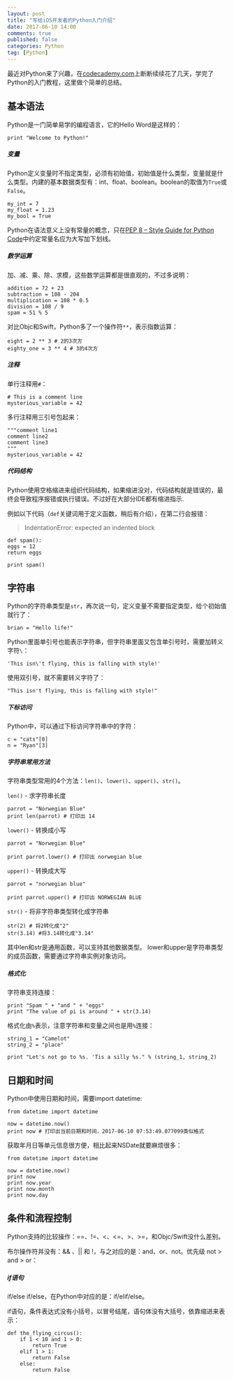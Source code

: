 ```yaml
---
layout: post
title: "写给iOS开发者的Python入门介绍"
date: 2017-06-10 14:00
comments: true
published: false
categories: Python
tag: [Python]
---
```


最近对Python来了兴趣，在[codecademy.com](https://www.codecademy.com)上断断续续花了几天，学完了Python的入门教程，这里做个简单的总结。

## 基本语法

Python是一门简单易学的编程语言，它的Hello Word是这样的：

```
print "Welcome to Python!"
```

##### 变量

Python定义变量时不指定类型，必须有初始值，初始值是什么类型，变量就是什么类型。内建的基本数据类型有：int、float、boolean。boolean的取值为`True`或`False`。

```
my_int = 7
my_float = 1.23
my_bool = True
```

Python在语法意义上没有常量的概念，只在[PEP 8 – Style Guide for Python Code](http://www.python.org/dev/peps/pep-0008/)中约定常量名应为大写加下划线。

##### 数学运算

加、减、乘、除、求模，这些数学运算都是很直观的，不过多说明：

```
addition = 72 + 23
subtraction = 108 - 204
multiplication = 108 * 0.5
division = 108 / 9
spam = 51 % 5
```

对比Objc和Swift，Python多了一个操作符`**`，表示指数运算：

```
eight = 2 ** 3 # 2的3次方
eighty_one = 3 ** 4 # 3的4次方
```

##### 注释

单行注释用`#`：

```
# This is a comment line
mysterious_variable = 42
```

多行注释用三引号包起来：

```
"""comment line1
comment line2
comment line3
"""
mysterious_variable = 42
```

##### 代码结构

Python使用空格缩进来组织代码结构，如果缩进没对，代码结构就是错误的，最终会导致程序报错或执行错误。不过好在大部分IDE都有缩进指示.

例如以下代码（`def`关键词用于定义函数，稍后有介绍），在第二行会报错：
> IndentationError: expected an indented block

```
def spam():
eggs = 12
return eggs
        
print spam()
```

## 字符串

Python的字符串类型是`str`，再次说一句，定义变量不需要指定类型，给个初始值就行了：

```
brian = "Hello life!"
```

Python里面单引号也能表示字符串，但字符串里面又包含单引号时，需要加转义字符`\`：

```
'This isn\'t flying, this is falling with style!'
```

使用双引号，就不需要转义字符了：

```
"This isn't flying, this is falling with style!"
```

##### 下标访问

Python中，可以通过下标访问字符串中的字符：

```
c = "cats"[0]
n = "Ryan"[3]
```

##### 字符串常用方法

字符串类型常用的4个方法：`len()`、`lower()`、`upper()`、`str()`。

`len()` - 求字符串长度

```
parrot = "Norwegian Blue"
print len(parrot) # 打印出 14
```

`lower()` - 转换成小写

```
parrot = "Norwegian Blue"

print parrot.lower() # 打印出 norwegian blue
```

`upper()` - 转换成大写

```
parrot = "norwegian blue"

print parrot.upper() # 打印出 NORWEGIAN BLUE
```

`str()` - 将非字符串类型转化成字符串

```
str(2) # 将2转化成"2"
str(3.14) #将3.14转化成"3.14"
```

其中len和str是通用函数，可以支持其他数据类型。
lower和upper是字符串类型的成员函数，需要通过字符串实例对象访问。

##### 格式化

字符串支持连接：

```
print "Spam " + "and " + "eggs"
print "The value of pi is around " + str(3.14)
```

格式化由`%`表示，注意字符串和变量之间也是用`%`连接：

```
string_1 = "Camelot"
string_2 = "place"

print "Let's not go to %s. 'Tis a silly %s." % (string_1, string_2)
```

## 日期和时间

Python中使用日期和时间，需要import datetime:

```
from datetime import datetime

now = datetime.now()
print now # 打印出当前日期和时间，2017-06-10 07:53:49.077099类似格式
```

获取年月日等单元信息很方便，相比起来NSDate就要麻烦很多：

```
from datetime import datetime

now = datetime.now()
print now
print now.year
print now.month
print now.day
```

## 条件和流程控制

Python支持的比较操作：==、!=、<、<=、>、>=，和Objc/Swift没什么差别。

布尔操作符并没有：&& 、|| 和 !，与之对应的是：and、or、not。优先级 not > and > or：

##### if语句

if/else if/else，在Python中对应的是：if/elif/else。

if语句，条件表达式没有小括号，以冒号结尾，语句体没有大括号，依靠缩进来表示：

```
def the_flying_circus():
    if 1 < 10 and 1 > 0:
        return True
    elif 1 > 1:
        return False
    else:
        return False
```







